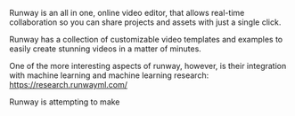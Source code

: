 Runway is an all in one, online video editor, that allows real-time collaboration so you can share projects and assets with just a single click.

Runway has a collection of customizable video templates and examples to easily create stunning videos in a matter of minutes.

One of the more interesting aspects of runway, however, is their integration with machine learning and machine learning research: https://research.runwayml.com/

Runway is attempting to make